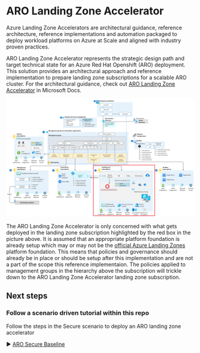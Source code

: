 # ARO Landing Zone Accelerator

Azure Landing Zone Accelerators are architectural guidance, reference architecture, reference implementations and automation packaged to deploy workload platforms on Azure at Scale and aligned with industry proven practices.

ARO Landing Zone Accelerator represents the strategic design path and target technical state for an Azure Red Hat Openshift (ARO) deployment. This solution provides an architectural approach and reference implementation to prepare landing zone subscriptions for a scalable ARO cluster. For the architectural guidance, check out [ARO Landing Zone Accelerator](https://docs.microsoft.com/en-us/azure/cloud-adoption-framework/scenarios/app-platform/azure-red-hat-openshift/landing-zone-accelerator) in Microsoft Docs.

![Golden state platform foundation with ARO landingzone highlighted in red.](./media/conceptual-architecture.png)

The ARO Landing Zone Accelerator is only concerned with what gets deployed in the landing zone subscription highlighted by the red box in the picture above. It is assumed that an appropriate platform foundation is already setup which may or may not be the [official Azure Landing Zones](https://docs.microsoft.com/azure/cloud-adoption-framework/ready/enterprise-scale/architecture) platform foundation. This means that policies and governance should already be in place or should be setup after this implementation and are not a part of the scope this reference implementaion. The policies applied to management groups in the hierarchy above the subscription will trickle down to the ARO Landing Zone Accelerator landing zone subscription.

## Next steps
### Follow a scenario driven tutorial within this repo

Follow the steps in the Secure scenario to deploy an ARO landing zone accelerator

:arrow_forward: [ARO Secure Baseline](./deployment/README.md)